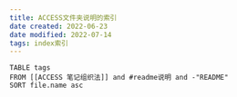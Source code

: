 ```yaml
---
title: ACCESS文件夹说明的索引
date created: 2022-06-23
date modified: 2022-07-14
tags: index索引
---
```


```dataview
TABLE tags
FROM [[ACCESS 笔记组织法]] and #readme说明 and -"README"
SORT file.name asc
```
